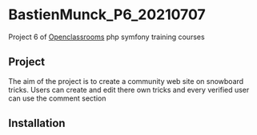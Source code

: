 # BastienMunck_P6_20210707
Project 6 of [Openclassrooms](https://openclassrooms.com) php symfony training courses


## Project
The aim of the project is to create a community web site on snowboard tricks. 
Users can create and edit there own tricks and every verified user can use the comment section

## Installation

##